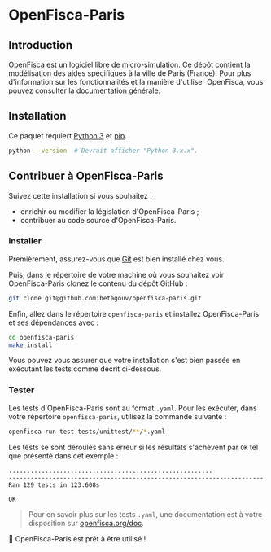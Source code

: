 # OpenFisca-Paris

## Introduction

[OpenFisca](https://fr.openfisca.org/) est un logiciel libre de micro-simulation. Ce dépôt contient la modélisation des aides spécifiques à la ville de Paris (France). Pour plus d'information sur les fonctionnalités et la manière d'utiliser OpenFisca, vous pouvez consulter la [documentation générale](http://openfisca.org/doc/).

## Installation

Ce paquet requiert [Python 3](https://www.python.org/downloads/) et [pip](https://pip.pypa.io/en/stable/installing/).

```sh
python --version  # Devrait afficher "Python 3.x.x".
```

## Contribuer à OpenFisca-Paris

Suivez cette installation si vous souhaitez :
- enrichir ou modifier la législation d'OpenFisca-Paris ;
- contribuer au code source d'OpenFisca-Paris.

### Installer 

Premièrement, assurez-vous que [Git](https://www.git-scm.com/) est bien installé chez vous.

Puis, dans le répertoire de votre machine où vous souhaitez voir OpenFisca-Paris clonez le contenu du dépôt GitHub :

```sh
git clone git@github.com:betagouv/openfisca-paris.git
```

Enfin, allez dans le répertoire `openfisca-paris` et installez OpenFisca-Paris et ses dépendances avec :

```sh
cd openfisca-paris
make install
```

Vous pouvez vous assurer que votre installation s'est bien passée en exécutant les tests comme décrit ci-dessous.

### Tester

Les tests d'OpenFisca-Paris sont au format `.yaml`. 
Pour les exécuter, dans votre répertoire `openfisca-paris`, utilisez la commande suivante :

```sh
openfisca-run-test tests/unittest/**/*.yaml
```

Les tests se sont déroulés sans erreur si les résultats s'achèvent par `OK` tel que présenté dans cet exemple :

```
........................................................
----------------------------------------------------------------------
Ran 129 tests in 123.608s

OK
```

> Pour en savoir plus sur les tests `.yaml`, une documentation est à votre disposition sur [openfisca.org/doc](http://openfisca.org/doc/coding-the-legislation/writing_yaml_tests.html).

:tada: OpenFisca-Paris est prêt à être utilisé !
